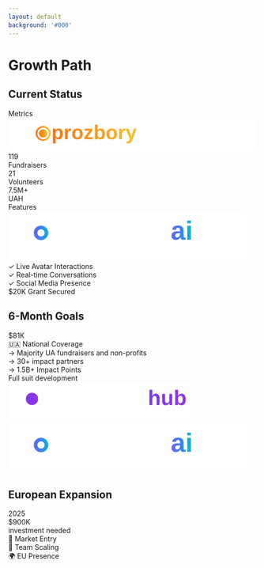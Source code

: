 ```yaml
---
layout: default
background: '#000'
---
```


<div class="flex flex-col h-full bg-black text-white px-12 py-8">
  <!-- Заголовок -->
  <div class="mb-8" v-motion :initial="{ y: -20, opacity: 0 }" :enter="{ y: 0, opacity: 1, transition: { delay: 200 } }">
    <h1 class="text-6xl font-bold tracking-tight bg-gradient-to-r from-white via-white to-zinc-400 bg-clip-text text-transparent">Growth Path</h1>
  </div>
  <div class="grid grid-cols-3 gap-6 flex-1">
    <!-- Current Status -->
    <div class="bg-gradient-to-br from-green-500/10 to-transparent rounded-xl p-5 border border-green-500/30">
      <h2 class="text-2xl font-bold text-green-400 mb-4">Current Status</h2>
      <!-- Prozbory Stats -->
      <div class="mb-5">
        <div class="flex items-center mb-2">
          <div class="text-zinc-300">Metrics</div>
          <img src="/images/prozbory1.svg" class="h-6" alt="Prozbory"/>
        </div>
        <div class="grid grid-cols-3 gap-2">
          <div class="bg-green-500/10 rounded-lg p-2 text-center">
            <div class="text-xl font-bold text-green-400">119</div>
            <div class="text-xs text-zinc-500">Fundraisers</div>
          </div>
          <div class="bg-green-500/10 rounded-lg p-2 text-center">
            <div class="text-xl font-bold text-green-400">21</div>
            <div class="text-xs text-zinc-500">Volunteers</div>
          </div>
          <div class="bg-green-500/10 rounded-lg p-2 text-center">
            <div class="text-xl font-bold text-green-400">7.5M+</div>
            <div class="text-xs text-zinc-500">UAH</div>
          </div>
        </div>
      </div>
      <!-- DopomogAI -->
      <div class="mb-4">
        <div class="flex items-center gap-2 mb-2">
          <div class="text-zinc-300">Features</div>
          <img src="/images/dopomogai1.svg" class="h-6" alt="DopomogAI"/>
        </div>
        <div class="space-y-1">
          <div class="flex items-center gap-2 bg-green-500/10 rounded-lg px-3 py-1.5 text-sm">
            <span class="text-green-500">✓</span>
            <span class="text-zinc-400">Live Avatar Interactions</span>
          </div>
          <div class="flex items-center gap-2 bg-green-500/10 rounded-lg px-3 py-1.5 text-sm">
            <span class="text-green-500">✓</span>
            <span class="text-zinc-400">Real-time Conversations</span>
          </div>
          <div class="flex items-center gap-2 bg-green-500/10 rounded-lg px-3 py-1.5 text-sm">
            <span class="text-green-500">✓</span>
            <span class="text-zinc-400">Social Media Presence</span>
          </div>
        </div>
      </div>
      <!-- Grant Info -->
      <div class="bg-green-500/10 rounded-lg px-3 py-2 text-center">
        <div class="text-sm text-green-300">$20K Grant Secured</div>
      </div>
    </div>
    <!-- In Development & 6-Month Goals -->
    <div class="bg-gradient-to-br from-blue-500/10 to-transparent rounded-xl p-5 border border-blue-500/30">
      <div class="flex items-center justify-between mb-4">
        <h2 class="text-2xl font-bold text-blue-400">6-Month Goals</h2>
        <div class="px-3 py-1 bg-blue-500/20 rounded-full text-sm text-blue-300">$81K</div>
      </div>
      <div class="space-y-3">
        <div class="bg-blue-500/10 rounded-lg p-3">
          <div class="text-zinc-300 font-medium">🇺🇦 National Coverage</div>
        </div>
        <div class="space-y-1">
          <div class="flex items-center gap-2 bg-blue-500/10 rounded-lg px-3 py-2 text-sm">
            <span class="text-blue-500">→</span>
            <span class="text-zinc-400">Majority UA fundraisers and non-profits</span>
          </div>
          <div class="flex items-center gap-2 bg-blue-500/10 rounded-lg px-3 py-2 text-sm">
            <span class="text-blue-500">→</span>
            <span class="text-zinc-400">30+ impact partners</span>
          </div>
          <div class="flex items-center gap-2 bg-blue-500/10 rounded-lg px-3 py-2 text-sm">
            <span class="text-blue-500">→</span>
            <span class="text-zinc-400">1.5B+ Impact Points</span>
          </div>
        </div>
        <div class="bg-blue-500/10 rounded-lg p-3">
          <div class="text-zinc-300 font-medium mb-3">Full suit development</div>
          <div class="flex">
            <img src="/images/dopomogahub1.svg" class="h-6" />
            <img src="/images/dopomogai1.svg" class="h-6" />
          </div>
        </div>
      </div>
    </div>
    <!-- European Expansion -->
    <div class="bg-gradient-to-br from-purple-500/10 to-transparent rounded-xl p-5 border border-purple-500/30">
      <div class="flex items-center justify-between mb-4">
        <h2 class="text-2xl font-bold text-purple-400">European Expansion</h2>
        <div class="px-3 py-1 bg-purple-500/20 rounded-full text-sm text-purple-300">2025</div>
      </div>
      <div class="text-3xl font-bold text-white">$900K</div>
      <div class="text-sm text-white mb-4">investment needed</div>
      <div class="space-y-2">
        <div class="bg-purple-500/10 rounded-lg p-3 text-center">
          <div class="text-zinc-300 text-xl">🎯 Market Entry</div>
        </div>
        <div class="bg-purple-500/10 rounded-lg p-3 text-center">
          <div class="text-zinc-300 text-xl">👥 Team Scaling</div>
        </div>
        <div class="bg-purple-500/10 rounded-lg p-3 text-center">
          <div class="text-zinc-300 text-xl">🌍 EU Presence</div>
        </div>
      </div>
    </div>
  </div>
</div>

<style>
.slidev-layout {
  @apply bg-black;
  padding: 0 !important;
  margin: 0 !important;
  max-width: 100vw;
  overflow: hidden;
  min-height: 100vh;
}
.slidev-page {
  background: black !important;
  margin: 0 !important;
  padding: 0 !important;
}
</style> 
